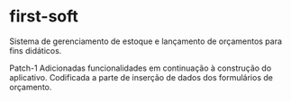 # first-soft
Sistema de gerenciamento de estoque e lançamento de orçamentos para fins didáticos.

Patch-1
Adicionadas funcionalidades em continuação à construção do aplicativo.
Codificada a parte de inserção de dados dos formulários de orçamento.
